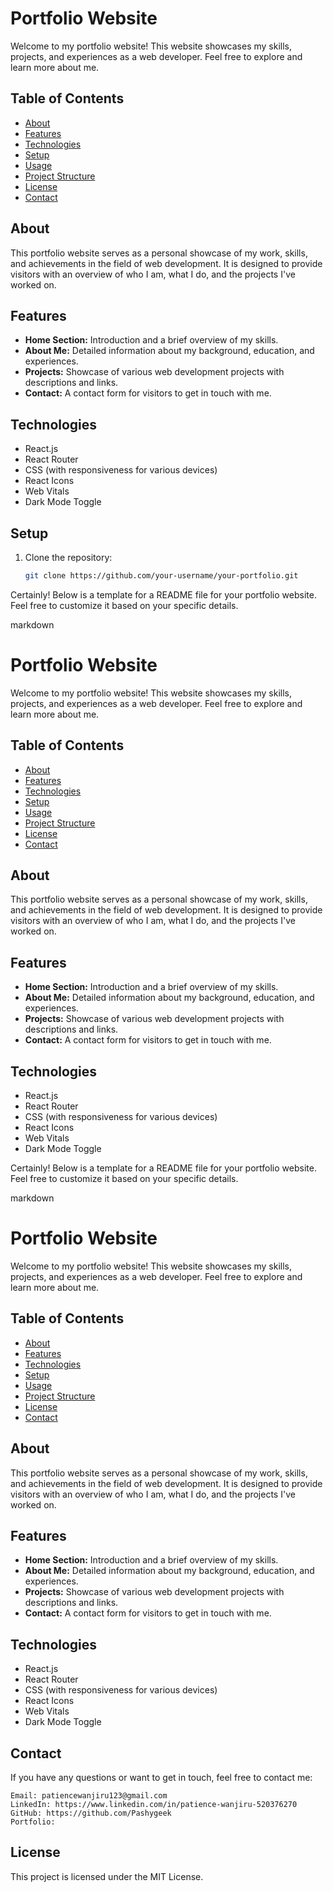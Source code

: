 # Portfolio Website

Welcome to my portfolio website! This website showcases my skills, projects, and experiences as a web developer. Feel free to explore and learn more about me.

## Table of Contents

- [About](#about)
- [Features](#features)
- [Technologies](#technologies)
- [Setup](#setup)
- [Usage](#usage)
- [Project Structure](#project-structure)
- [License](#license)
- [Contact](#contact)

## About

This portfolio website serves as a personal showcase of my work, skills, and achievements in the field of web development. It is designed to provide visitors with an overview of who I am, what I do, and the projects I've worked on.

## Features

- **Home Section:** Introduction and a brief overview of my skills.
- **About Me:** Detailed information about my background, education, and experiences.
- **Projects:** Showcase of various web development projects with descriptions and links.
- **Contact:** A contact form for visitors to get in touch with me.

## Technologies

- React.js
- React Router
- CSS (with responsiveness for various devices)
- React Icons
- Web Vitals
- Dark Mode Toggle

## Setup

1. Clone the repository:

   ```bash
   git clone https://github.com/your-username/your-portfolio.git

Certainly! Below is a template for a README file for your portfolio website. Feel free to customize it based on your specific details.

markdown

# Portfolio Website

Welcome to my portfolio website! This website showcases my skills, projects, and experiences as a web developer. Feel free to explore and learn more about me.

## Table of Contents

- [About](#about)
- [Features](#features)
- [Technologies](#technologies)
- [Setup](#setup)
- [Usage](#usage)
- [Project Structure](#project-structure)
- [License](#license)
- [Contact](#contact)

## About

This portfolio website serves as a personal showcase of my work, skills, and achievements in the field of web development. It is designed to provide visitors with an overview of who I am, what I do, and the projects I've worked on.

## Features

- **Home Section:** Introduction and a brief overview of my skills.
- **About Me:** Detailed information about my background, education, and experiences.
- **Projects:** Showcase of various web development projects with descriptions and links.
- **Contact:** A contact form for visitors to get in touch with me.

## Technologies

- React.js
- React Router
- CSS (with responsiveness for various devices)
- React Icons
- Web Vitals
- Dark Mode Toggle

Certainly! Below is a template for a README file for your portfolio website. Feel free to customize it based on your specific details.

markdown

# Portfolio Website

Welcome to my portfolio website! This website showcases my skills, projects, and experiences as a web developer. Feel free to explore and learn more about me.

## Table of Contents

- [About](#about)
- [Features](#features)
- [Technologies](#technologies)
- [Setup](#setup)
- [Usage](#usage)
- [Project Structure](#project-structure)
- [License](#license)
- [Contact](#contact)

## About

This portfolio website serves as a personal showcase of my work, skills, and achievements in the field of web development. It is designed to provide visitors with an overview of who I am, what I do, and the projects I've worked on.

## Features

- **Home Section:** Introduction and a brief overview of my skills.
- **About Me:** Detailed information about my background, education, and experiences.
- **Projects:** Showcase of various web development projects with descriptions and links.
- **Contact:** A contact form for visitors to get in touch with me.

## Technologies

- React.js
- React Router
- CSS (with responsiveness for various devices)
- React Icons
- Web Vitals
- Dark Mode Toggle


## Contact
If you have any questions or want to get in touch, feel free to contact me:

    Email: patiencewanjiru123@gmail.com
    LinkedIn: https://www.linkedin.com/in/patience-wanjiru-520376270
    GitHub: https://github.com/Pashygeek
    Portfolio:

## License

This project is licensed under the MIT License.
